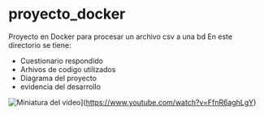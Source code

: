 # proyecto_docker
Proyecto en Docker para procesar un archivo csv a una bd
En este directorio se tiene:
  - Cuestionario respondido
  - Arhivos de codigo utilizados
  -  Diagrama del proyecto
  -  evidencia del desarrollo
    
![Miniatura del video](https://img.youtube.com/vi/FfnR6aghLgY/0.jpg)](https://www.youtube.com/watch?v=FfnR6aghLgY)


